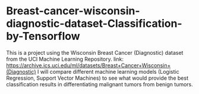 # Breast-cancer-wisconsin-diagnostic-dataset-Classification-by-Tensorflow
This is a project using the Wisconsin Breast Cancer (Diagnostic) dataset from the UCI Machine Learning Repository. link: https://archive.ics.uci.edu/ml/datasets/Breast+Cancer+Wisconsin+(Diagnostic) I will compare different machine learning models (Logistic Regression, Support Vector Machines) to see what would provide the best classification results in differentiating malignant tumors from benign tumors.
